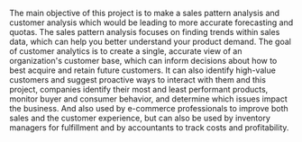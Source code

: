 The main objective of this project is to make a sales pattern analysis and customer analysis which would be leading to more accurate forecasting and quotas. The sales pattern analysis focuses on finding trends within sales data, which can help you better understand your product demand. The goal of customer analytics is to create a single, accurate view of an organization's customer base, which can inform decisions about how to best acquire and retain future customers. It can also identify high-value customers and suggest proactive ways to interact with them and  this project, companies identify their most and least performant products, monitor buyer and consumer behavior, and determine which issues impact the business. And also used by e-commerce professionals to improve both sales and the customer experience, but can also be used by inventory managers for fulfillment and by accountants to track costs and profitability.
